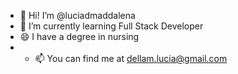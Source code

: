 - 👋 Hi! I’m @luciadmaddalena 
- 🌱 I’m currently learning Full Stack Developer
- 😄 I have a degree in nursing
- - 📫 You can find me at dellam.lucia@gmail.com
